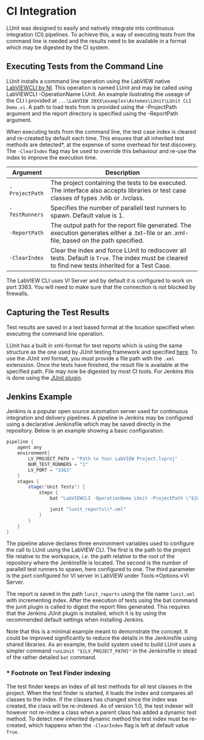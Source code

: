 # CI Integration

LUnit was designed to easily and natively integrate into continuous integration (CI) pipelines.
To achieve this, a way of executing tests from the command line is needed and the results need to be available in a format which may be digested by the CI system.

## Executing Tests from the Command Line

LUnit installs a command line operation using the LabVIEW native [LabVIEWCLI by NI](https://zone.ni.com/reference/en-XX/help/371361R-01/lvhowto/cli_running_operations/).
This operation is named LUnit and may be called using LabVIEWCLI -OperationName LUnit.
An example ilustrating the useage of the CLI i provided at `...\LabVIEW 20XX\examples\Astemes\LUnit\LUnit CLI Demo.vi`.
A path to load tests from is provided using the -ProjectPath argument and the report directory is specified using the -ReportPath argument.

When executing tests from the command line, the test case index is cleared and re-created by default each time.
This ensures that all inherited test methods are detected*, at the expense of some overhead for test discovery.
The `-ClearIndex` flag may be used to override this behaviour and re-use the index to improve the execution time.

|Argument|Description
|---|---|
|<nobr>`-ProjectPath`</nobr>|The project containing the tests to be executed. The interface also accepts libraries or test case classes of types .lvlib or .lvclass.|
|<nobr>`-TestRunners`</nobr>|Specifies the number of parallell test runners to spawn. Default value is 1.|
|<nobr>`-ReportPath`</nobr>|The output path for the report file generated. The execution generates either a .txt-file or an .xml-file, based on the path specified.|
|<nobr>`-ClearIndex`</nobr>|Clear the index and force LUnit to rediscover all tests. Default is ``True``. The index must be cleared to find new tests inherited for a Test Case. |

The LabVIEW CLI uses VI Server and by default it is configured to work on port 3363.
You will need to make sure that the connection is not blocked by firewalls.

## Capturing the Test Results

Test results are saved in a text based format at the location specified when executing the command line operation.

LUnit has a built in xml-format for test reports which is using the same structure as the one used by JUnit testing framework and specified [here](https://llg.cubic.org/docs/junit/).
To use the JUnit xml format, you must provide a file path with the `.xml` extenssion.
Once the tests have finished, the result file is available at the specified path.
File may now be digested by most CI tools.
For Jenkins this is done using the [JUnit plugin](https://plugins.jenkins.io/junit/).

## Jenkins Example

Jenkins is a popular open source automation server used for continuous integration and delivery pipelines.
A pipeline in Jenkins may be configured using a declarative Jenkinsfile which may be saved directly in the repository.
Below is an example showing a basic configuration.

```java
pipeline {
	agent any
	environment{
		LV_PROJECT_PATH = "Path to Your LabVIEW Project.lvproj"
        NUM_TEST_RUNNERS = "1"
        LV_PORT = "3363"
	}
	stages {
		stage('Unit Tests') {
			steps {
				bat "LabVIEWCLI -OperationName LUnit -ProjectPath \"${WORKSPACE}\\${LV_PROJECT_PATH}\" -TestRunners ${NUM_TEST_RUNNERS} -ReportPath \"${WORKSPACE}\\lunit_reports\\lunit.xml\" -ClearIndex TRUE -PortNumber ${LV_PORT} -LogFilePath \"${WORKSPACE}\\LabVIEWCLI_LUnit.txt\" -LogToConsole true -Verbosity Default"

				junit "lunit_reports\\*.xml"
			}
		}
	}
}
```

The pipeline above declares three environment variables used to configure the call to LUnit using the LabVIEW CLI.
The first is the path to the project file relative to the workspace, *i.e.* the path relative to the root of the repository where the Jenkinsfile is located.
The second is the number of parallell test runners to spawn, here configured to one. 
The third parameter is the port configured for VI server in LabVIEW under Tools->Options->VI Server.

The report is saved in the path `lunit_reports` using the file name `lunit.xml` with incrementing index.
After the execution of tests using the bat command the junit plugin is called to digest the report files generated.
This requires that the Jenkins JUnit plugin is installed, which it is by using the recommended default settings when installing Jenkins.

Note that this is a minimal example meant to demonstrate the concept. 
It could be improved significantly to reduce the details in the Jenkinsfile using shared libraries.
As an example, the build system used to build LUnit uses a simpler command `runLUnit "${LV_PROJECT_PATH}"` in the Jenkinsfile in stead of the rather detailed `bat` command.

### * Footnote on Test Finder indexing

The test finder keeps an index of all test methods for all test classes in the project.
When the test finder is started, it loads the index and compares all classes to the index.
If the classes has changed since the index was created, the class will be re-indexed.
As of version 1.0, the test indexer will however not re-index a class when a parent class has added a dynamic test method.
To detect new inherited dynamic method the test index must be re-created, which happens when the ``-ClearIndex`` flag is left at default value ``True``.
